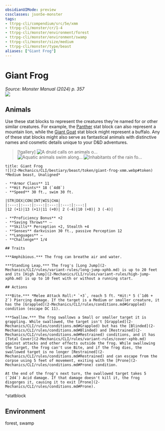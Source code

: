 ```yaml
---
obsidianUIMode: preview
cssclasses: json5e-monster
tags:
- ttrpg-cli/compendium/src/5e/xmm
- ttrpg-cli/monster/cr/1-4
- ttrpg-cli/monster/environment/forest
- ttrpg-cli/monster/environment/swamp
- ttrpg-cli/monster/size/medium
- ttrpg-cli/monster/type/beast
aliases: ["Giant Frog"]
---
```

# Giant Frog
*Source: Monster Manual (2024) p. 357*  
![](2-Mechanics/CLI/bestiary/beast/img/frog.webp#right)

## Animals

Use these stat blocks to represent the creatures they're named for or other similar creatures. For example, the [Panther](2-Mechanics/CLI/bestiary/beast/panther-xmm.md) stat block can also represent a mountain lion, while the [Giant Goat](2-Mechanics/CLI/bestiary/beast/giant-goat-xmm.md) stat block might represent a buffalo. Any of these stat blocks might also serve as fantastical animals with distinctive names and cosmetic details unique to your D&D adventures.

> [!gallery]
![A druid calls on animals o...](2-Mechanics/CLI/bestiary/beast/img/animals-hills-and-mountains.webp "A druid calls on animals of the hills and mountains to aid her cause")
![Aquatic animals swim along...](2-Mechanics/CLI/bestiary/beast/img/animals-aquatic.webp "Aquatic animals swim alongside a druid exploring the sea")
![Inhabitants of the rain fo...](2-Mechanics/CLI/bestiary/beast/img/animals-rainforest.webp "Inhabitants of the rain forest answer a druid's summons")

```ad-statblock
title: Giant Frog
![](2-Mechanics/CLI/bestiary/beast/token/giant-frog-xmm.webp#token)
*Medium beast, Unaligned*

- **Armor Class** 11 
- **Hit Points** 18 (`4d8`) 
- **Speed** 30 ft., swim 30 ft.

|STR|DEX|CON|INT|WIS|CHA|
|:---:|:---:|:---:|:---:|:---:|:---:|
|12 (+1)|13 (+1)|11 (+0)| 2 (-4)|10 (+0)| 3 (-4)|

- **Proficiency Bonus** +2
- **Saving Throws** ⏤
- **Skills** Perception +2, Stealth +4
- **Senses** darkvision 30 ft., passive Perception 12
- **Languages** —
- **Challenge** 1/4

## Traits

***Amphibious.*** The frog can breathe air and water.

***Standing Leap.*** The frog's [Long Jump](2-Mechanics/CLI/rules/variant-rules/long-jump-xphb.md) is up to 20 feet and its [High Jump](2-Mechanics/CLI/rules/variant-rules/high-jump-xphb.md) is up to 10 feet with or without a running start.

## Actions

***Bite.*** *Melee Attack Roll:* `+3`, reach 5 ft. *Hit:* 5 (`1d6 + 2`) Piercing damage. If the target is a Medium or smaller creature, it has the [Grappled](2-Mechanics/CLI/rules/conditions.md#Grappled) condition (escape DC 11).

***Swallow.*** The frog swallows a Small or smaller target it is grappling. While swallowed, the target isn't [Grappled](2-Mechanics/CLI/rules/conditions.md#Grappled) but has the [Blinded](2-Mechanics/CLI/rules/conditions.md#Blinded) and [Restrained](2-Mechanics/CLI/rules/conditions.md#Restrained) conditions, and it has [Total Cover](2-Mechanics/CLI/rules/variant-rules/cover-xphb.md) against attacks and other effects outside the frog. While swallowing the target, the frog can't use Bite, and if the frog dies, the swallowed target is no longer [Restrained](2-Mechanics/CLI/rules/conditions.md#Restrained) and can escape from the corpse using 5 feet of movement, exiting with the [Prone](2-Mechanics/CLI/rules/conditions.md#Prone) condition.

At the end of the frog's next turn, the swallowed target takes 5 (`2d4`) Acid damage. If that damage doesn't kill it, the frog disgorges it, causing it to exit [Prone](2-Mechanics/CLI/rules/conditions.md#Prone).
```
^statblock

## Environment

forest, swamp